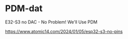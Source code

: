 
# PDM-dat

E32-S3 no DAC - No Problem! We'll Use PDM

https://www.atomic14.com/2024/01/05/esp32-s3-no-pins